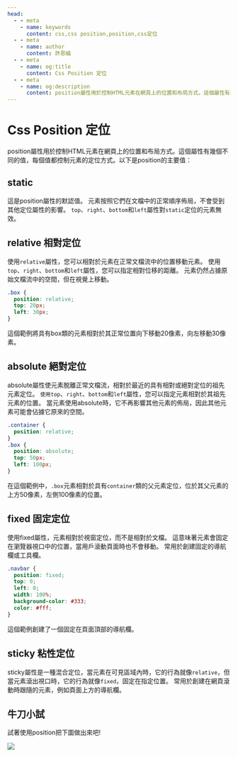 ```yaml
---
head:
  - - meta
    - name: keywords
      content: css,css position,position,css定位
  - - meta
    - name: author
      content: 許恩綸
  - - meta
    - name: og:title
      content: Css Position 定位
  - - meta
    - name: og:description
      content: position屬性用於控制HTML元素在網頁上的位置和布局方式。這個屬性有幾個不同的值，每個值都控制元素的定位方式。以下是position的主要值
---
```


# Css Position 定位

position屬性用於控制HTML元素在網頁上的位置和布局方式。這個屬性有幾個不同的值，每個值都控制元素的定位方式。以下是position的主要值：

## static

這是position屬性的默認值。
元素按照它們在文檔中的正常順序佈局，不會受到其他定位屬性的影響。
`top`、`right`、`bottom`和`left`屬性對`static`定位的元素無效。

## relative 相對定位

使用`relative`屬性，您可以相對於元素在正常文檔流中的位置移動元素。
使用`top`、`right`、`bottom`和`left`屬性，您可以指定相對位移的距離。
元素仍然占據原始文檔流中的空間，但在視覺上移動。
```css
.box {
  position: relative;
  top: 20px;
  left: 30px;
}
```
這個範例將具有box類的元素相對於其正常位置向下移動20像素，向左移動30像素。

## absolute 絕對定位

absolute屬性使元素脫離正常文檔流，相對於最近的具有相對或絕對定位的祖先元素定位。
`使用top`、`right`、`bottom`和`left`屬性，您可以指定元素相對於其祖先元素的位置。
當元素使用absolute時，它不再影響其他元素的佈局，因此其他元素可能會佔據它原來的空間。

```css
.container {
  position: relative;
}
.box {
  position: absolute;
  top: 50px;
  left: 100px;
}
```
在這個範例中，`.box`元素相對於具有`container`類的父元素定位，位於其父元素的上方50像素，左側100像素的位置。

## fixed 固定定位

使用fixed屬性，元素相對於視窗定位，而不是相對於文檔。
這意味著元素會固定在瀏覽器視口中的位置，當用戶滾動頁面時也不會移動。
常用於創建固定的導航欄或工具欄。
```css
.navbar {
  position: fixed;
  top: 0;
  left: 0;
  width: 100%;
  background-color: #333;
  color: #fff;
}
```
這個範例創建了一個固定在頁面頂部的導航欄。

## sticky 粘性定位

sticky屬性是一種混合定位，當元素在可見區域內時，它的行為就像`relative`，但當元素滾出視口時，它的行為就像`fixed`，固定在指定位置。
常用於創建在網頁滾動時跟隨的元素，例如頁面上方的導航欄。

## 牛刀小試

試著使用position把下圖做出來吧!

![](https://hackmd.io/_uploads/HJ_P2I4A3.png)

